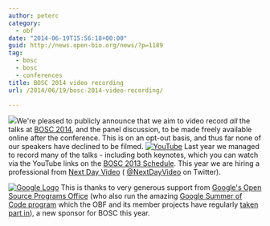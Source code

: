 ```yaml
---
author: peterc
category:
  - obf
date: "2014-06-19T15:56:18+00:00"
guid: http://news.open-bio.org/news/?p=1189
tag:
  - bosc
  - bosc
  - conferences
title: BOSC 2014 video recording
url: /2014/06/19/bosc-2014-video-recording/

---
```

![](/w/images/thumb/b/b0/Pear.png/100px-Pear.png)We're pleased to publicly announce that we aim to video record _all_ the talks at [BOSC 2014](/wiki/BOSC_2014_Schedule), and the panel discussion, to be made freely available online after the conference. This is on an opt-out basis, and thus far none of our speakers have declined to be filmed. [![YouTube](https://news.obf.io/wp-content/uploads/2014/06/YouTube2.png)](https://www.youtube.com/channel/UCNSng3q18VuQ-13RhhKJ5FA "OBF videos on YouTube.com") Last year we managed to record many of the talks - including both keynotes, which you can watch via the YouTube links on the [BOSC 2013 Schedule](/wiki/BOSC_2013_Schedule). This year we are hiring a professional from [Next Day Video](http://nextdayvideo.com/) ( [@NextDayVideo](https://twitter.com/nextdayvideo) on Twitter).

[![Google Logo](https://news.obf.io/wp-content/uploads/2014/06/205px-Google-logo11w.png)](https://developers.google.com/open-source/ "Google's Open Source Programs Office ") This is thanks to very generous support from [Google's Open Source Programs Office](https://developers.google.com/open-source/) (who also run the amazing [Google Summer of Code program](https://developers.google.com/open-source/soc/) which the OBF and its member projects have regularly [taken part in](/news/category/google-summer-of-code/)), a new sponsor for BOSC this year.
